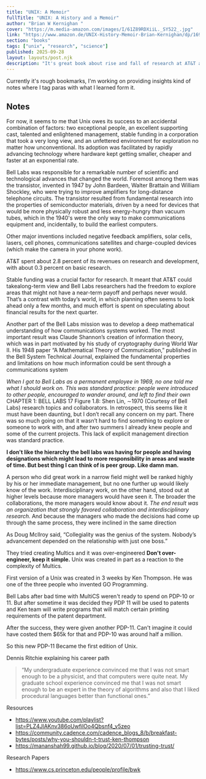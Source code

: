 ```yaml
---
title: "UNIX: A Memoir"
fullTitle: "UNIX: A History and a Memoir"
author: "Brian W Kernighan "
cover: "https://m.media-amazon.com/images/I/61Z89RDXiiL._SY522_.jpg"
link: "https://www.amazon.de/UNIX-History-Memoir-Brian-Kernighan/dp/1695978552"
section: "books"
tags: ["unix", "research", "science"]
published: 2025-09-28 
layout: layouts/post.njk
description: "It's great book about rise and fall of research at AT&T and Unix."
---
```


Currently it's rough bookmarks, I'm working on providing insights kind of notes where I tag paras with what I learned form it.

## Notes

For now, it seems to me that Unix owes its success to an accidental combination of factors: two exceptional people, an excellent supporting cast, talented and enlightened  management, stable funding in a corporation that took a very long view, and an unfettered environment for exploration no matter how unconventional. Its adoption was facilitated by rapidly advancing technology where hardware kept getting smaller, cheaper and faster at an exponential rate.
 
Bell Labs was responsible for a remarkable number of scientific and technological advances that changed the world. Foremost among them was the transistor, invented in 1947 by John Bardeen, Walter Brattain and William Shockley, who were trying to improve amplifiers for long-distance telephone circuits. The transistor resulted from fundamental research into the properties of semiconductor materials, driven by a need for devices that would be more physically robust and less energy-hungry than vacuum tubes, which in the 1940's were the only way to make communications equipment and, incidentally, to build the earliest computers.

Other major inventions included negative feedback amplifiers, solar cells, lasers, cell phones, communications satellites and charge-coupled devices (which make the camera in your phone work).

AT&T spent about 2.8 percent of its revenues on research and development, with about 0.3 percent on basic research.

Stable funding was a crucial factor for research. It meant that AT&T could takealong-term view and Bell Labs researchers had the freedom to explore areas that might not have a near-term payoff and perhaps never would. That’s a contrast with today’s world, in which planning often seems to look ahead only a few months, and much effort is spent on speculating about financial results for the next quarter.

Another part of the Bell Labs mission was to develop a deep mathematical understanding of how communications systems worked. The most important result was Claude Shannon’s creation of information theory, which was in part motivated by his study of cryptography during World War II. His 1948 paper “A Mathematical Theory of Communication,” published in the Bell System Technical Journal, explained the fundamental properties and limitations on how much information could be sent through a communications system

*When I got to Bell Labs as a permanent employee in 1969, no one told me what I should work on. This was standard practice: people were introduced to other people, encouraged to wander around, and left to find their own* CHAPTER 1: BELL LABS 17 Figure 1.8: Shen Lin, ∼1970 (Courtesy of Bell Labs) research topics and collaborators. In retrospect, this seems like it must have been daunting, but I don’t recall any concern on my part. There was so much going on that it wasn’t hard to find something to explore or someone to work with, and after two summers I already knew people and some of the current projects. This lack of explicit management direction was standard practice.

**I don't like the hierarchy the bell labs was having for people and having designations which might lead to more responsibility in areas and waste of time. But best thing I can think of is peer group. Like damn man.**

A person who did great work in a narrow field might well be ranked highly by his or her immediate management, but no one further up would likely know of the work. Interdisciplinary work, on the other hand, stood out at higher levels because more managers would have seen it. The broader the collaborations, the more managers would know about it. *The end result was an organization that strongly favored collaboration and interdisciplinary research.* And because the managers who made the decisions had come up through the same process, they were inclined in the same direction

As Doug McIlroy said, “Collegiality was the genius of the system. Nobody’s advancement depended on the relationship with just one boss.”

They tried creating Multics and it was over-engineered **Don't over-engineer, keep it simple.** Unix was created in part as a reaction to the complexity of Multics.

First version of a Unix was created in 3 weeks by Ken Thompson. He was one of the three people who invented GO Programming.

Bell Labs after bad time with MultiCS weren't ready to spend on PDP-10 or 11. But after sometime it was decided they PDP 11 will be used to patents and Ken team will write programs that will match certain printing requirements of the patent department.

After the success, they were given another PDP-11. Can't imagine it could have costed them $65k for that and PDP-10 was around half a million.

So this new PDP-11 Became the first edition of Unix.

Dennis Ritchie explaining his career path
> “My undergraduate experience convinced me that I was not smart enough to be a physicist, and that computers were quite neat. My graduate school experience convinced me that I was not smart enough to be an expert in the theory of algorithms and also that I liked procedural languages better than functional ones.”


Resources
- https://www.youtube.com/playlist?list=PLZ4JlAKnv386oUwfilOo4Qbsnf4_v5zeo
- https://community.cadence.com/cadence_blogs_8/b/breakfast-bytes/posts/why-you-shouldn-t-trust-ken-thompson
- https://mananshah99.github.io/blog/2020/07/01/trusting-trust/

Research Papers
- https://www.cs.princeton.edu/people/profile/bwk



